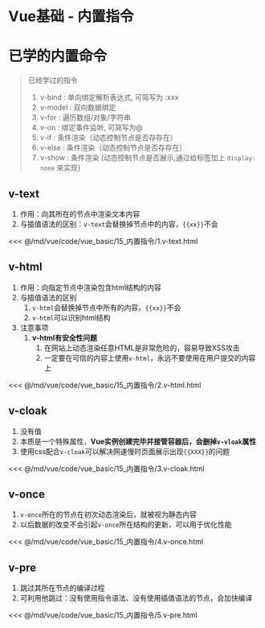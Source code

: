 # Vue基础 - 内置指令

# 已学的内置命令

>已经学过的指令
>
>1. v-bind   : 单向绑定解析表达式, 可简写为 :xxx
>2. v-model  : 双向数据绑定
>3. v-for    : 遍历数组/对象/字符串
>4. v-on     : 绑定事件监听, 可简写为@
>5. v-if     : 条件渲染（动态控制节点是否存存在）
>6. v-else   : 条件渲染（动态控制节点是否存存在）
>7. v-show   : 条件渲染 (动态控制节点是否展示,通过给标签加上 `display: none` 来实现)

## v-text

1. 作用：向其所在的节点中渲染文本内容
2. 与插值语法的区别：`v-text`会替换掉节点中的内容，`{{xx}}`不会

<<< @/md/vue/code/vue_basic/15_内置指令/1.v-text.html

## v-html

1. 作用：向指定节点中渲染包含html结构的内容
2. 与插值语法的区别
   1. `v-html`会替换掉节点中所有的内容，`{{xx}}`不会
   2. `v-html`可以识别html结构
3. 注意事项
   1. **v-html有安全性问题**
      1. 在网站上动态渲染任意HTML是非常危险的，容易导致XSS攻击
      2. 一定要在可信的内容上使用`v-html`，永远不要使用在用户提交的内容上

<<< @/md/vue/code/vue_basic/15_内置指令/2.v-html.html

## v-cloak

1. 没有值
2. 本质是一个特殊属性，**Vue实例创建完毕并接管容器后，会删掉`v-vloak`属性**
3. 使用css配合`v-cloak`可以解决网速慢时页面展示出现`{{XXX}}`的问题

<<< @/md/vue/code/vue_basic/15_内置指令/3.v-cloak.html

## v-once

1. `v-once`所在的节点在初次动态渲染后，就被视为静态内容
2. 以后数据的改变不会引起`v-once`所在结构的更新，可以用于优化性能

<<< @/md/vue/code/vue_basic/15_内置指令/4.v-once.html

## v-pre

1. 跳过其所在节点的编译过程
2. 可利用他跳过：没有使用指令语法、没有使用插值语法的节点，会加快编译

<<< @/md/vue/code/vue_basic/15_内置指令/5.v-pre.html